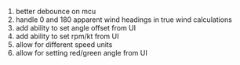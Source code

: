 1. better debounce on mcu
1. handle 0 and 180 apparent wind headings in true wind calculations
1. add ability to set angle offset from UI
1. add ability to set rpm/kt from UI
1. allow for different speed units
1. allow for setting red/green angle from UI